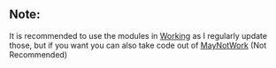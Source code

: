 ## Note:

It is recommended to use the modules in [Working](https://github.com/GGshor/ShowingCode/tree/main/Working) as I regularly update those, but if you want you can also take code out of [MayNotWork](https://github.com/GGshor/ShowingCode/tree/main/MayNotWork) (Not Recommended)